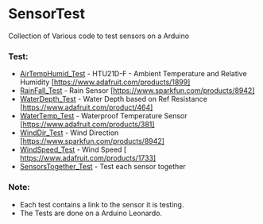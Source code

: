 # SensorTest
Collection of Various code to test sensors on a Arduino

### Test:
* [AirTempHumid_Test](AirTempHumid_Test) - HTU21D-F - Ambient Temperature and Relative Humidity [https://www.adafruit.com/products/1899]
* [RainFall_Test](RainFall_Test) - Rain Sensor [https://www.sparkfun.com/products/8942]
* [WaterDepth_Test](WaterDepth_Test) - Water Depth based on Ref Resistance [https://www.adafruit.com/product/464]
* [WaterTemp_Test](WaterTemp_Test) - Waterproof Temperature Sensor [https://www.adafruit.com/products/381]
* [WindDir_Test](WindDir_Test) - Wind Direction [https://www.sparkfun.com/products/8942]
* [WindSpeed_Test](WindSpeed_Test) - Wind Speed [  https://www.adafruit.com/products/1733]
* [SensorsTogether_Test](SensorsTogether_Test) - Test each sensor together

### Note:
* Each test contains a link to the sensor it is testing.
* The Tests are done on a Arduino Leonardo.
